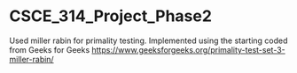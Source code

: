 # CSCE_314_Project_Phase2

Used miller rabin for primality testing. 
Implemented using the starting coded from Geeks for Geeks https://www.geeksforgeeks.org/primality-test-set-3-miller-rabin/
